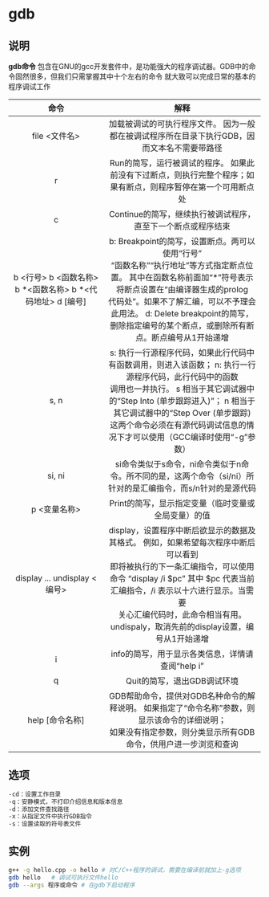 # gdb

## 说明

**gdb命令** 包含在GNU的gcc开发套件中，是功能强大的程序调试器。GDB中的命令固然很多，但我们只需掌握其中十个左右的命令
就大致可以完成日常的基本的程序调试工作

| 命令 | 解释 |
| :------: | :------: |
| file <文件名> | 加载被调试的可执行程序文件。 因为一般都在被调试程序所在目录下执行GDB，因而文本名不需要带路径 |
| r | Run的简写，运行被调试的程序。 如果此前没有下过断点，则执行完整个程序；如果有断点，则程序暂停在第一个可用断点处 |
| c | Continue的简写，继续执行被调试程序，直至下一个断点或程序结束 |
| b <行号> b <函数名称> b *<函数名称> b *<代码地址> d [编号] | b: Breakpoint的简写，设置断点。两可以使用“行号”<br>“函数名称”“执行地址”等方式指定断点位置。 其中在函数名称前面加“*”符号表示将断点设置在“由编译器生成的prolog<br>代码处”。如果不了解汇编，可以不予理会此用法。 d: Delete breakpoint的简写，<br>删除指定编号的某个断点，或删除所有断点。断点编号从1开始递增 |
| s, n | s: 执行一行源程序代码，如果此行代码中有函数调用，则进入该函数； n: 执行一行源程序代码，此行代码中的函数<br>调用也一并执行。 s 相当于其它调试器中的“Step Into (单步跟踪进入)”； n 相当于其它调试器中的“Step Over (单步跟踪)<br>这两个命令必须在有源代码调试信息的情况下才可以使用（GCC编译时使用“-g”参数） |
| si, ni | si命令类似于s命令，ni命令类似于n命令。所不同的是，这两个命令（si/ni）所针对的是汇编指令，而s/n针对的是源代码 |
| p <变量名称> | Print的简写，显示指定变量（临时变量或全局变量）的值 |
| display ... undisplay <编号> | display，设置程序中断后欲显示的数据及其格式。 例如，如果希望每次程序中断后可以看到<br>即将被执行的下一条汇编指令，可以使用命令 “display /i $pc” 其中 $pc 代表当前汇编指令，/i 表示以十六进行显示。当需要<br>关心汇编代码时，此命令相当有用。 undispaly，取消先前的display设置，编号从1开始递增 |
| i | info的简写，用于显示各类信息，详情请查阅“help i” |
| q | Quit的简写，退出GDB调试环境 |
| help [命令名称] | GDB帮助命令，提供对GDB名种命令的解释说明。 如果指定了“命令名称”参数，则显示该命令的详细说明；<br>如果没有指定参数，则分类显示所有GDB命令，供用户进一步浏览和查询 |

## 选项

```markdown
-cd：设置工作目录
-q：安静模式，不打印介绍信息和版本信息
-d：添加文件查找路径
-x：从指定文件中执行GDB指令
-s：设置读取的符号表文件
```

## 实例

```bash
g++ -g hello.cpp -o hello # 对C/C++程序的调试，需要在编译前就加上-g选项
gdb hello   # 调试可执行文件hello
gdb --args 程序或命令 # 在gdb下启动程序

```

